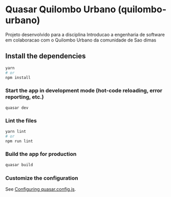 # Quasar Quilombo Urbano (quilombo-urbano)

Projeto desenvolvido para a disciplina Introducao a engenharia de software em colaboracao com o Quilombo Urbano da comunidade de Sao dimas

## Install the dependencies
```bash
yarn
# or
npm install
```

### Start the app in development mode (hot-code reloading, error reporting, etc.)
```bash
quasar dev
```


### Lint the files
```bash
yarn lint
# or
npm run lint
```



### Build the app for production
```bash
quasar build
```

### Customize the configuration
See [Configuring quasar.config.js](https://v2.quasar.dev/quasar-cli-vite/quasar-config-js).
